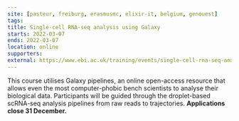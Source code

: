 ```yaml
---
site: [pasteur, freiburg, erasmusmc, elixir-it, belgium, genouest]
tags: 
title: Single-cell RNA-seq analysis using Galaxy
starts: 2022-03-07
ends: 2022-03-07
location: online
supporters:
external: https://www.ebi.ac.uk/training/events/single-cell-rna-seq-analysis-using-galaxy-2022/
---
```


This course utilises Galaxy pipelines, an online open-access resource that allows even the most computer-phobic bench scientists to analyse their biological data. Participants will be guided through the droplet-based scRNA-seq analysis pipelines from raw reads to trajectories. __Applications close 31 December.__